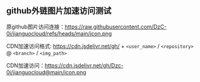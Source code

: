 ## github外链图片加速访问测试

原github图片访问连接：https://raw.githubusercontent.com/DzC-0i/jianguocloud/refs/heads/main/icon.png

CDN加速访问格式: https://cdn.jsdelivr.net/gh/ + `<user_name>` / `<repository>` @ `<branch>` / `<img_path>`

CDN加速访问：https://cdn.jsdelivr.net/gh/Dzc-0i/jianguocloud@main/icon.png
